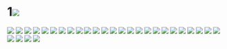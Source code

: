 # 1![](../img/25/00000001.jpg)
![](../img/25/00000002.jpg)
![](../img/25/00000003.jpg)
![](../img/25/00000004.jpg)
![](../img/25/00000005.jpg)
![](../img/25/00000006.jpg)
![](../img/25/00000007.jpg)
![](../img/25/00000008.jpg)
![](../img/25/00000009.jpg)
![](../img/25/00000010.jpg)
![](../img/25/00000011.jpg)
![](../img/25/00000012.jpg)
![](../img/25/00000013.jpg)
![](../img/25/00000014.jpg)
![](../img/25/00000015.jpg)
![](../img/25/00000016.jpg)
![](../img/25/00000017.jpg)
![](../img/25/00000018.jpg)
![](../img/25/00000019.jpg)
![](../img/25/00000020.jpg)
![](../img/25/00000021.jpg)
![](../img/25/00000022.jpg)
![](../img/25/00000023.jpg)
![](../img/25/00000024.jpg)
![](../img/25/00000025.jpg)
![](../img/25/00000026.jpg)
![](../img/25/00000027.jpg)
![](../img/25/00000028.jpg)
![](../img/25/00000029.jpg)
![](../img/25/00000030.jpg)
